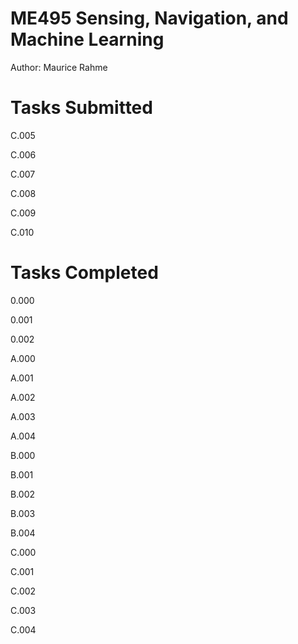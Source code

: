 # ME495 Sensing, Navigation, and Machine Learning
Author: Maurice Rahme

# Tasks Submitted
<!-- TODO: general cleanup of rigid2d.cpp (constructor calls) -->
<!-- TODO: cleanup namespace -->

C.005

C.006

C.007

C.008

C.009

C.010

# Tasks Completed

0.000

0.001

0.002

A.000

A.001

A.002

A.003

A.004

B.000

B.001

B.002

B.003

B.004

C.000

C.001

C.002

C.003

C.004
